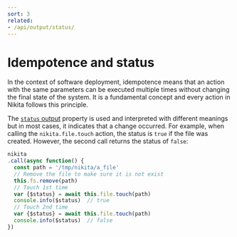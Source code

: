 ```yaml
---
sort: 3
related:
- /api/output/status/
---
```


# Idempotence and status

In the context of software deployment, idempotence means that an action with the same parameters can be executed multiple times without changing the final state of the system. It is a fundamental concept and every action in Nikita follows this principle.

The [`status` output](/current/api/output/status/) property is used and interpreted with different meanings but in most cases, it indicates that a change occurred. For example, when calling the `nikita.file.touch` action, the status is `true` if the file was created. However, the second call returns the status of `false`:

```js
nikita
.call(async function() {
  const path = '/tmp/nikita/a_file'
  // Remove the file to make sure it is not exist
  this.fs.remove(path)
  // Touch 1st time
  var {$status} = await this.file.touch(path)
  console.info($status)  // true
  // Touch 2nd time
  var {$status} = await this.file.touch(path)
  console.info($status)  // false
})
```
